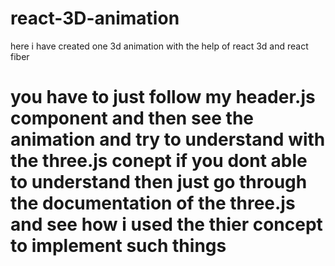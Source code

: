 # react-3D-animation
here i have created one 3d animation with the help of react 3d and react fiber
# you have to just follow my header.js component and then see the animation and try to understand with the three.js conept if you dont able to understand then just go through the documentation of the three.js and see how i used the thier concept to implement such things
